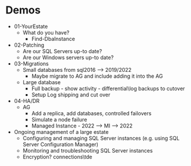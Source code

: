 # Demos

- 01-YourEstate
  - What do you have?
    - Find-DbaInstance
- 02-Patching
  - Are our SQL Servers up-to date?
  - Are our Windows servers up-to date?
- 03-Migrations
  - Small databases from sql2016 --> 2019/2022
    - Maybe migrate to AG and include adding it into the AG
  - Large database
    - Full backup - show activity - differential\log backups to cutover
    - Setup Log shipping and cut over
- 04-HA/DR
  - AG
    - Add a replica, add databases, controlled failovers
    - Simulate a node failure
    - Managed Instance - 2022 --> MI --> 2022
- Ongoing management of a large estate
  - Configuring and managing SQL Server instances (e.g. using SQL Server Configuration Manager)
  - Monitoring and troubleshooting SQL Server instances
  - Encryption? connections\tde
